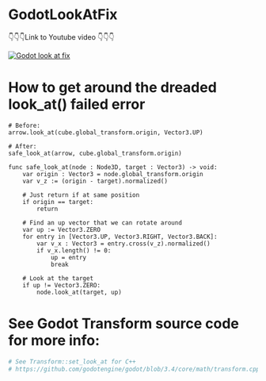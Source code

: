 # GodotLookAtFix

👇👇👇Link to Youtube video 👇👇👇

[![Godot look at fix](https://img.youtube.com/vi/9q6MkGFgMTk/0.jpg)](https://www.youtube.com/watch?v=9q6MkGFgMTk, "Godot look at fix")


# How to get around the dreaded look_at() failed error

```GDScript
# Before:
arrow.look_at(cube.global_transform.origin, Vector3.UP)

# After:
safe_look_at(arrow, cube.global_transform.origin)

func safe_look_at(node : Node3D, target : Vector3) -> void:
	var origin : Vector3 = node.global_transform.origin
	var v_z := (origin - target).normalized()

	# Just return if at same position
	if origin == target:
		return

	# Find an up vector that we can rotate around
	var up := Vector3.ZERO
	for entry in [Vector3.UP, Vector3.RIGHT, Vector3.BACK]:
		var v_x : Vector3 = entry.cross(v_z).normalized()
		if v_x.length() != 0:
			up = entry
			break

	# Look at the target
	if up != Vector3.ZERO:
		node.look_at(target, up)
```

# See Godot Transform source code for more info:
```sh
# See Transform::set_look_at for C++
# https://github.com/godotengine/godot/blob/3.4/core/math/transform.cpp#L78
```
